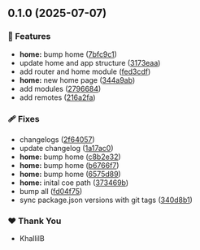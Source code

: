 ## 0.1.0 (2025-07-07)

### 🚀 Features

- **home:** bump home ([7bfc9c1](https://github.com/KhallilB/kcb.pro/commit/7bfc9c1))
- update home and app structure ([3173eaa](https://github.com/KhallilB/kcb.pro/commit/3173eaa))
- add router and home module ([fed3cdf](https://github.com/KhallilB/kcb.pro/commit/fed3cdf))
- **home:** new home page ([344a9ab](https://github.com/KhallilB/kcb.pro/commit/344a9ab))
- add modules ([2796684](https://github.com/KhallilB/kcb.pro/commit/2796684))
- add remotes ([216a2fa](https://github.com/KhallilB/kcb.pro/commit/216a2fa))

### 🩹 Fixes

- changelogs ([2f64057](https://github.com/KhallilB/kcb.pro/commit/2f64057))
- update changelog ([1a17ac0](https://github.com/KhallilB/kcb.pro/commit/1a17ac0))
- **home:** bump home ([c8b2e32](https://github.com/KhallilB/kcb.pro/commit/c8b2e32))
- **home:** bump home ([b6766f7](https://github.com/KhallilB/kcb.pro/commit/b6766f7))
- **home:** bump home ([6575d89](https://github.com/KhallilB/kcb.pro/commit/6575d89))
- **home:** inital coe path ([373469b](https://github.com/KhallilB/kcb.pro/commit/373469b))
- bump all ([fd04f75](https://github.com/KhallilB/kcb.pro/commit/fd04f75))
- sync package.json versions with git tags ([340d8b1](https://github.com/KhallilB/kcb.pro/commit/340d8b1))

### ❤️ Thank You

- KhallilB